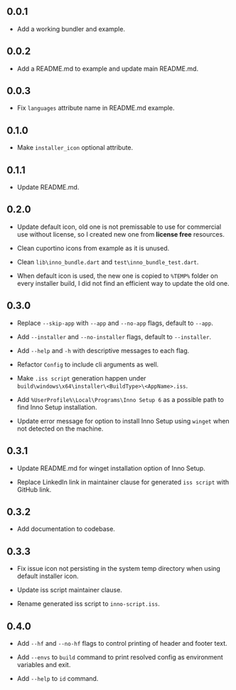 ## 0.0.1

- Add a working bundler and example.

## 0.0.2

- Add a README.md to example and update main README.md.

## 0.0.3

- Fix `languages` attribute name in README.md example.

## 0.1.0

- Make `installer_icon` optional attribute.

## 0.1.1

- Update README.md.

## 0.2.0

- Update default icon, old one is not premissable to use for commercial use
  without license, so I created new one from **license free** resources.

- Clean cuportino icons from example as it is unused.

- Clean `lib\inno_bundle.dart` and `test\inno_bundle_test.dart`.

- When default icon is used, the new one is copied to `%TEMP%` folder on every
  installer build, I did not find an efficient way to update the old one.

## 0.3.0

- Replace `--skip-app` with `--app` and `--no-app` flags, default to `--app`.

- Add `--installer` and `--no-installer` flags, default to `--installer`.

- Add `--help` and `-h` with descriptive messages to each flag.

- Refactor `Config` to include cli arguments as well.

- Make `.iss script` generation happen under
  `build\windows\x64\installer\<BuildType>\<AppName>.iss`.

- Add `%UserProfile%\Local\Programs\Inno Setup 6` as a possible path to find
  Inno Setup installation.

- Update error message for option to install Inno Setup using `winget`
  when not detected on the machine.

## 0.3.1

- Update README.md for winget installation option of Inno Setup.

- Replace LinkedIn link in maintainer clause for generated `iss script` with
  GitHub link.

## 0.3.2

- Add documentation to codebase.

## 0.3.3

- Fix issue icon not persisting in the system temp directory when using
  default installer icon.

- Update iss script maintainer clause.

- Rename generated iss script to `inno-script.iss`.

## 0.4.0

- Add `--hf` and `--no-hf` flags to control printing of header and footer text.

- Add `--envs` to `build` command to print resolved config as environment
  variables and exit.

- Add `--help` to `id` command.
